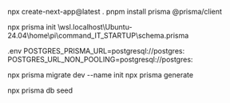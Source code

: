 

npx create-next-app@latest .
pnpm install prisma @prisma/client

npx prisma init
\\wsl.localhost\Ubuntu-24.04\home\pi\command\_IT_STARTUP\schema.prisma

.env
POSTGRES_PRISMA_URL=postgresql://postgres:
POSTGRES_URL_NON_POOLING=postgresql://postgres:

npx prisma migrate dev --name init
npx prisma generate

npx prisma db seed
